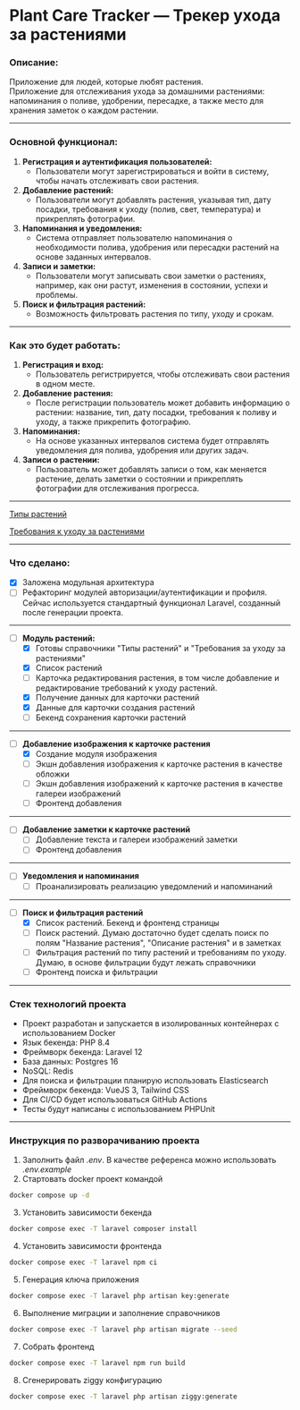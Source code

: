 # Plant Care Tracker — Трекер ухода за растениями

### Описание:

Приложение для людей, которые любят растения.  
Приложение для отслеживания ухода за домашними растениями: напоминания о поливе, удобрении, пересадке, а также место для хранения заметок о каждом растении.

---

### Основной функционал:

1. **Регистрация и аутентификация пользователей:**
    - Пользователи могут зарегистрироваться и войти в систему, чтобы начать отслеживать свои растения.
2. **Добавление растений:**
    - Пользователи могут добавлять растения, указывая тип, дату посадки, требования к уходу (полив, свет, температура) и прикреплять фотографии.
3. **Напоминания и уведомления:**
    - Система отправляет пользователю напоминания о необходимости полива, удобрения или пересадки растений на основе заданных интервалов.
4. **Записи и заметки:**
    - Пользователи могут записывать свои заметки о растениях, например, как они растут, изменения в состоянии, успехи и проблемы.
5. **Поиск и фильтрация растений:**
    - Возможность фильтровать растения по типу, уходу и срокам.

---

### Как это будет работать:

1. **Регистрация и вход:**
    - Пользователь регистрируется, чтобы отслеживать свои растения в одном месте.
2. **Добавление растения:**
    - После регистрации пользователь может добавить информацию о растении: название, тип, дату посадки, требования к поливу и уходу, а также прикрепить фотографию.
3. **Напоминания:**
    - На основе указанных интервалов система будет отправлять уведомления для полива, удобрения или других задач.
4. **Записи о растении:**
    - Пользователь может добавлять записи о том, как меняется растение, делать заметки о состоянии и прикреплять фотографии для отслеживания прогресса.

---

[Типы растений](doc/plant/types.md)

[Требования к уходу за растениями](doc/plant/requirements.md)

---

### Что сделано:

- [x] Заложена модульная архитектура
- [ ] Рефакторинг модулей авторизации/аутентификации и профиля. Сейчас используется стандартный функционал Laravel, созданный после генерации проекта.
---
- [ ] **Модуль растений:**
  - [x] Готовы справочники "Типы растений" и "Требования за уходу за растениями"
  - [x] Список растений
  - [ ] Карточка редактирования растения, в том числе добавление и редактирование требований к уходу растений.
  - [x] Получение данных для карточки растений
  - [x] Данные для карточки создания растений
  - [ ] Бекенд сохранения карточки растений
---
- [ ] **Добавление изображения к карточке растения**
  - [x] Создание модуля изображения
  - [ ] Экшн добавления изображения к карточке растения в качестве обложки
  - [ ] Экшн добавления изображений к карточке растения в качестве галереи изображений
  - [ ] Фронтенд добавления
---
- [ ] **Добавление заметки к карточке растений**
  - [ ] Добавление текста и галереи изображений заметки
  - [ ] Фронтенд добавления
---
- [ ] **Уведомления и напоминания**
  - [ ] Проанализировать реализацию уведомлений и напоминаний
---
- [ ] **Поиск и фильтрация растений**
  - [x] Список растений. Бекенд и фронтенд страницы
  - [ ] Поиск растений. Думаю достаточно будет сделать поиск по полям "Название растения", "Описание растения" и в заметках
  - [ ] Фильтрация растений по типу растений и требованиям по уходу. Думаю, в основе фильтрации будут лежать справочники
  - [ ] Фронтенд поиска и фильтрации
--- 

### Стек технологий проекта
- Проект разработан и запускается в изолированных контейнерах с использованием Docker
- Язык бекенда: PHP 8.4
- Фреймворк бекенда: Laravel 12
- База данных: Postgres 16
- NoSQL: Redis
- Для поиска и фильтрации планирую использовать Elasticsearch
- Фреймворк бекенда: VueJS 3, Tailwind CSS
- Для CI/CD будет использоваться GitHub Actions
- Тесты будут написаны с использованием PHPUnit
---
### Инструкция по разворачиванию проекта
1. Заполнить файл *.env*. В качестве референса можно использовать *.env.example*
2. Стартовать docker проект командой  
  ``` bash
  docker compose up -d
  ```
3. Установить зависимости бекенда  
```bash
docker compose exec -T laravel composer install
```
4. Установить зависимости фронтенда  
```bash
docker compose exec -T laravel npm ci
```
5. Генерация ключа приложения  
```bash
docker compose exec -T laravel php artisan key:generate
```
6. Выполнение миграции и заполнение справочников
```bash
docker compose exec -T laravel php artisan migrate --seed
```
7. Собрать фронтенд
```bash
docker compose exec -T laravel npm run build
```
8. Сгенерировать ziggy конфигурацию
```bash
docker compose exec -T laravel php artisan ziggy:generate
```
